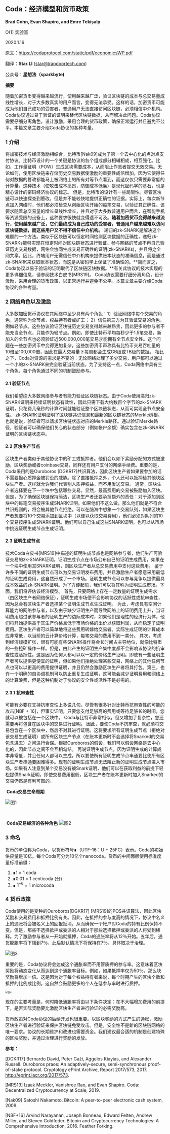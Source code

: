 ## **Coda：经济模型和货币政策**

**Brad Cohn, Evan Shapiro, and Emre Tekişalp**

O(1) 实验室

2020.1.16



原文：https://codaprotocol.com/static/pdf/economicsWP.pdf

翻译：**Star.LI** (star@trapdoortech.com)

公众号：**星想法（sparkbyte)**



**摘要**

随着加密货币变得越来越流行，使用越来越广泛，验证区块链的成本与总交易量成线性增长，对于大多数真实的用户而言，变得无法承受。这样的话，加密货币可能成为他们自己成功的受害者，普通用户无法直接访问区块链，必须相信中介机构。 Coda协议通过易于验证的证明来替代区块链数据，从而解决此问题。Coda协议需要仔细分离角色，设计激励，采用合理的货币政策，确保正常运行并且避免不公平。本篇文章主要介绍Coda协议的各种考量。

### 1 介绍

将加密技术与经济激励相结合，比特币[Nak09]成为了第一个去中心化的点对点支付协议。比特币设计的一个关键是协议的各个组成部分相辅相成，相互强化。比如，工作量证明（POW）生成区块需要成本，从而阻止作恶者提交无效交易。无论如何，使用区块链来存储历史交易数据使激励的重要性成倍增加，因为它使得任何对数据的篡改都能马上被网络上的所有对等节点看到，而这仅仅只需要非常低的计算量。这种技术（使攻击成本高昂，防御成本低廉）是现代密码学的基石，也是精心设计的密码经济协议的标志。
但是，比特币的设计有一些局限性。尽管区块链可以快速探查到篡改，但是并不能较快地提供正确性的证据。实际上，每次新节点加入网络时，他们都必须检查从创始区块开始的每笔交易，以验证其正确性。该要求随着总交易量的增长呈线性增长，并且对于大多数普通用户而言，在智能手机等资源受限的设备上，这种要求很快就变得遥不可及。**随着加密货币变得越来越流行，使用越来越广泛，它们最终成为自己成功的受害者，普通用户越来越难以访问区块链数据，而这些用户又不得不信任中介机构。**
递归的zk-SNARK是解决这个难题的一个方法。类似于区块链可以恒定时间检测区块数据的正确性，递归zk-SNARKs能够实现在恒定时间对区块链状态进行验证。参与网络的节点不再自己验证历史交易数据，网络会协同生成交易正确性的证明(zk-SNARKs)，并且将之全网共享。因此，终端用户无需信任中介机构来提供账本状态的准确信息，而是通过zk-SNARK来获取账本状态，而这是从密码学上保证了准确性的。**简而言之，Coda协议以易于验证的证明取代了区块链区块数据。**有关此协议的技术实现的更多详细信息，请参阅技术白皮书[MRS19]。
Coda协议需要仔细分离角色，设计激励，采用合理的货币政策，以正常运行并避免不公平。本篇文章主要介绍Coda协议的各种考量。

### 2 网络角色以及激励

大多数加密货币协议在其网络中至少具有两个角色：1）验证网络中每个交易的角色，通常称为全节点，权益持有者或矿工； 2）信任第三方为其验证交易的角色，例如轻节点。这些协议验证区块链历史交易变得越来越昂贵，因此更多的参与者不能充当全节点，只能作为轻节点。例如，即使比特币平均每秒少于1.5笔交易，新加入的全节点也必须验证近500,000,000笔交易才能拥有全节点安全性。这个问题在一些加密货币中变得更加复杂，这些加密货币声称具有比特币交易吞吐量的10倍至100,000倍，因此在最大交易量下每周都会生成GB级或TB级的数据。
相比之下，Coda对资源的需求是不变的：无论网络处理了多少交易，用户都可以通过一个小的zk-SNARK来完全验证当前状态。为了支持这一点，Coda网络中具有三个角色，每个角色通过不同的机制鼓励参与。

#### 2.1 验证节点

我们希望绝大多数网络参与者有能力验证区块链状态。由于Coda使用递归zk-SNARK证明来持续证明状态有效性，因此只需下载大约数百个字节的zk-SNARK证明，只花费几毫秒的计算时间就能验证整个区块链状态，从而可实现全节点安全性。 zk-SNARK证明证明了区块链共识信息和最新的区块链状态的Merkle树根。也就是说，验证者可以请求区块链状态对应的Merkle路径。通过验证Merkle路径，验证者可以确保他们关心的状态部分（例如帐户余额）确实包含在zk-SNARK证明的区块链状态中。

#### 2.2 区块生产节点

区块生产者类似于其他协议中的矿工或抵押者。他们会以如下奖励分配的方式被激励，区块奖励或者coinbase交易，同样还有用户支付的网络手续费。重要的是，Coda采用的是Ouroboros [DGKR17]共识算法，因此区块生产者如果要参加的话不需要担心质押金被罚没的威胁。除了直接抵押之外，个人还可以抵押给其他块区块生产者。这样就允许我们代表别人质押权益，而不用发送交易。
通常，区块生产者选择要在下一个块中包括哪些交易。显然，最高费用的交易被鼓励加入区块。但是，为了确保区块链保持简洁，区块生产者还要承担额外的责任：对于添加到区块中的每笔交易按序生成SNARK证明。如果他们不这么做，那么他们就是不符合共识规则的，将会被其他节点拒绝。可以在脑海中想象一个交易队列，如果区块生产者想要将10个交易添加到区块中（以便以获取交易费用），他们必须对队列的10个交易按序生成SNARK证明。他们可以自己生成这些SNARK证明，也可以从市场中挑选证明生成节点生成证明。

#### 2.3 证明生成节点

技术Coda白皮书[MRS19]中描述的证明生成节点也是网络参与者，他们生产可验证交易的zk-SNARK证明。证明生成节点在市场公布自己的证明生成费用，如果在一个块中使用其SNARK证明，则区块生产者从总交易费用中支付这些费用。
鉴于许多不同的证明生成节点可以为交易证明发布费用，并且激励生产者愿意采用最低的证明生成费用，这自然形成了一个市场。证明生成节点可以参与竞争以提供最具成本效益的zk-SNARK证明。为了方便起见，我们可以将其称为证明生成市场。下面，我们将评估该经济模型。
首先，只要网络上存在一定数量的证明生成需求（由区块生产者网络保证），证明生成市场便不会影响协议的活跃性或抗审查性，因为总会有区块生产者选择某个证明生成节点生成证明。
为此，考虑具有空闲计算能力的网络参与者，以及由于缺少证明生产而导致网络上的证明费用上升，当证明费用超过该参与者的证明生产的边际成本时，如果他们是理性的经济行为体，他们将开始提供高于其生产价格且低于市场价格的出价以获取利润，从而稳定了证明费用。区块生产者可以简单地将这些费用转嫁给交易者。实际生成证明的计算成本应非常低，以当前的云计算价格计算，每笔交易的费用不到一美分。
其次，考虑到经济规模扩张，很有可能有些SNARK操作将会长时间占主导地位，就像比特币的一些挖矿操作一样。但是，由此产生的证明生产集中度都不会影响该协议的抗审查性或活跃性。这是因为任何人都可以以一定的价格生产证明。即使有一些证明生产者可以提供更便宜的证明，但如果他们拒绝处理某些交易，网络上的其他任何节点也可以以更高的费用提供证明，并且仍然会激励区块生产者将其打包。第三，也许一个明确的自协调机制可以防止重复生成证明，这可能会减少证明费用和网络上的计算浪费，但是这种机制对于协议的安全性或活性不是必需的。

#### 2.3.1 抗审查性

可能有必要在支持抗审查性上多说几句。尽管有很多针对比特币抗审查性的可能的攻击[NBF + 16]，但事实证明，只要您支付足够高的费用或等待足够长的时间，您就可以被包括在一个区块中。 Coda与比特币非常相似，但又增加了复杂性，您还需要再将包含在区块中的交易进行证明。
因此，要使Coda不抗审查，就必须将交易包含在一个区块中，然后不对其进行证明。这将要求所有证明生成节点（拒绝对该交易生成证明）或所有区块生产节点（在账本更新时不会选择将Snarked的交易包含进去）之间进行合谋。根据Ouroboros的假设，我们可以假设网络是去中心化的，因此节点之间不会互相勾结。
再说证明生成节点。因为证明生成的计算成本非常低，并且任何人都可以生成，所以要使所有证明生成节点串通要比使所有区块生产者串通要困难得多。现有的证明生成节点无法阻止新的证明生成节点进入市场。如果有人注意到某个交易没有被Snark证明，他们可以在获取利益的前提下轻松提供Snark证明，即使交易费用很低，区块生产者在账本更新时加入Snarked的交易仍然是有利可图的。
																	

​															**Coda交易生命周期**

![图1](./figs/图1.png)

​															

​												**Coda交易经济的各种角色**
![图2](./figs/图2.png)

### 3 命名

货币的单位称为Coda，以货币符号∎（UTF-16：U + 25FC）表示。Coda的初始供应量是10亿。每个Coda可分为10亿个nanocoda。货币的中间面额使用标准度量标准前缀：

1. ∎1 = 1 coda
2. ∎0.01 = 1 centicoda (分)
3. ∎ $1^{-6}$ = 1 microcoda

### 4 货币政策

Coda使用的是变种的Ouroboros[DGKR17] [MRS19]的POS共识算法，因此区块奖励和交易费用和抵押比例有关。因此，在抵押的参与度高的情况下，协议中名义上的通胀将会被名义上的回报抵消，从而确保一个帐户对Coda的持有比例保持不变。但是，那些不选择抵押或委派的人相对于那些选择抵押或委派的人将受到稀释。为了激励参与者从一开始就抵押，Coda的通胀率将从12％开始。五年后，通货膨胀率将下降到7％，此后默认情况下将保持在7％，具体取决于治理。

![图3](./figs/图3.png)

重要的是，Coda协议将会达成这个通胀率而不用管质押的参与率。这意味着区块奖励将动态变化从而达到这个通胀率目标。例如，如果抵押率仅为50％，那么块奖励将增加一倍。这是因为对于每个权益持有者来说，每个时期产生的区块个数和抵押的比例成比例。这自然会鼓励更多的个人在低参与率时进行质押。

<img src="./figs/图4.png" alt="图4" style="zoom:50%;" />

现在的主要考量是，何时降低通胀率将由以下条件决定：在不大幅增加费用的前提下，是否实际奖励要比激励区块生产者进行验证的必需奖励高。

货币政策对Coda协议的后续开发也很重要。以区块奖励的方式产生的通胀，激励区块生产者进行验证来保护区块链免受攻击。但是，安全性不是新的区块链网络的唯一要求。协议的长期维护和改进也需要资金。我们建议最合适的机制是创建特殊的区块奖励，并通过治理进行奖励的发放。

**参考：**

[DGKR17] Bernardo David, Peter Gaži, Aggelos Kiayias, and Alexander Russell. Ouroboros praos: An adaptively-secure, semi-synchronous proof-of-stake protocol. Cryptology ePrint Archive, Report 2017/573, 2017. http://eprint.iacr.org/2017/573.

[MRS19] Izaak Meckler, Vanishree Rao, and Evan Shapiro. Coda: Decentralized Cryptocurrency at Scale, 2019.

[Nak09] Satoshi Nakamoto. Bitcoin: A peer-to-peer electronic cash system, 2009.

[NBF+16] Arvind Narayanan, Joseph Bonneau, Edward Felten, Andrew Miller, and Steven Goldfeder. Bitcoin and Cryptocurrency Technologies: A Comprehensive Introduction, 2016. Feather Forking.
